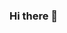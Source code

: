 ### Hi there 👋

<!--
**gustaguetta/gustaguetta** is a ✨ _special_ ✨ repository because its `README.md` (this file) appears on your GitHub profile.

Here are some ideas to get you started:

- 🔭 I’m currently working on A mega Project I ain't supposed to tell
- 🌱 I’m currently learning Webdev
- 👯 I’m looking to collaborate on Tech
- 🤔 I’m looking for help with AI
- 💬 Ask me about TECH Obviusly
- 📫 How to reach me: instagram.com/gustaguetta
- 😄 Pronouns: Icon Living
- ⚡ Fun fact: I'm 17
-->
